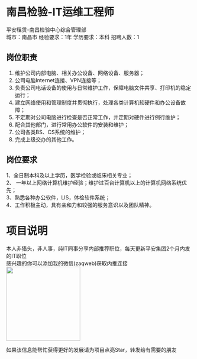 # 南昌检验-IT运维工程师
平安租赁-南昌检验中心综合管理部  
城市：南昌市 经验要求：1年 学历要求：本科  招聘人数：1

## 岗位职责
1. 维护公司内部电脑、相关办公设备、网络设备、服务器；   
2. 公司电脑Internet连接、VPN连接等；   
3. 负责公司电话设备的使用与日常维护工作，保障电脑文件共享、打印机的稳定运行；   
4. 建立网络使用和管理制度并贯彻执行，处理各类计算机软硬件和办公设备故障；   
5. 不定期对公司电脑进行检查是否正常工作，并定期对硬件进行例行维护；   
6. 配合其他部门，进行常用办公软件的安装和维护；   
7. 公司各类BS、CS系统的维护；   
8. 完成上级交办的其他工作。

## 岗位要求
1、全日制本科及以上学历，医学检验或临床相关专业；   
2、 一年以上网络计算机维护经验；维护过百台计算机以上的计算机网络系统优先；   
3、熟悉各种办公软件，LIS，体检软件系统；   
4、工作积极主动，具有亲和力和较强的服务意识以及团队精神。

# 项目说明

本人非猎头，非人事，纯IT同事分享内部推荐职位，每天更新平安集团2个月内发的IT职位  
感兴趣的你可以添加我的微信(zaqweb)获取内推连接  
<img src="https://github.com/zaqweb/PA-IT-JOBS/blob/master/WechatICode.jpeg"  height="200" width="200">

如果该信息能帮忙获得更好的发展请为项目点亮Star，转发给有需要的朋友




